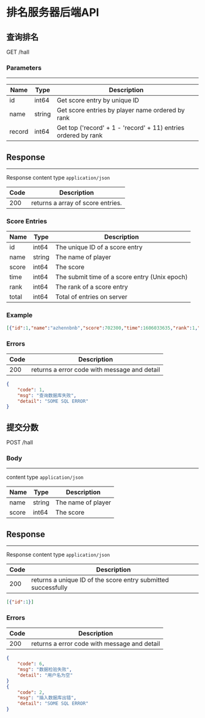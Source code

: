 # 排名服务器后端API

## 查询排名

GET /hall

### Parameters

---

| Name | Type | Description                                                  |
| ------|--- | ------------------------------------------------------------ |
| id    | int64 | Get score entry by unique ID                                 |
| name  | string | Get score entries by player name ordered by rank             |
| record | int64 | Get top ('record' + 1 - 'record' + 11) entries ordered by rank |

## Response

---

Response content type `application/json`

| Code | Description                       |
| ---- | --------------------------------- |
| 200  | returns a array of score entries. |

### Score Entries

| Name  | Type   | Description                                   |
| ----- | ------ | --------------------------------------------- |
| id    | int64  | The unique ID of a score entry                |
| name  | string | The name of player                            |
| score | int64  | The score                                     |
| time  | int64  | The submit time of a score entry (Unix epoch) |
| rank  | int64  | The rank of a score entry                     |
| total | int64  | Total of entries on server                    |

### Example

```json
[{"id":1,"name":"azhennbnb","score":702300,"time":1606033635,"rank":1,"total":22},{"id":19,"name":"androidtest","score":85800,"time":1606211951,"rank":2,"total":22},{"id":22,"name":"wc","score":65300,"time":1606228459,"rank":3,"total":22},{"id":20,"name":"Anonym","score":46700,"time":1606222915,"rank":4,"total":22},{"id":12,"name":"Anonym","score":31200,"time":1606204190,"rank":5,"total":22},{"id":14,"name":"gznb","score":30400,"time":1606205103,"rank":6,"total":22},{"id":4,"name":"backendman","score":29500,"time":1606052403,"rank":7,"total":22},{"id":13,"name":"Anonym","score":20900,"time":1606204706,"rank":8,"total":22},{"id":18,"name":"dasddddddddddddd","score":20400,"time":1606208158,"rank":9,"total":22},{"id":21,"name":"Anonym","score":18200,"time":1606227918,"rank":10,"total":22}]
```

### Errors

| Code | Description                                  |
| ---- | -------------------------------------------- |
| 200  | returns a error code with message and detail |

```json
{
    "code": 1,
    "msg": "查询数据库失败",
    "detail": "SOME SQL ERROR"
}
```



## 提交分数

POST /hall

### Body

---

content type `application/json`

| Name | Type | Description                                                  |
| ------|--- | ------------------------------------------------------------ |
| name  | string | The name of player |
| score | int64 | The score |

## Response

---

Response content type `application/json`

| Code | Description                                                  |
| ---- | ------------------------------------------------------------ |
| 200  | returns a unique ID of the score entry submitted successfully |

```json
[{"id":1}]
```

### Errors

| Code | Description                                  |
| ---- | -------------------------------------------- |
| 200  | returns a error code with message and detail |

```json
{
    "code": 6,
    "msg": "数据检验失败",
    "detail": "用户名为空"
}
{
    "code": 2,
    "msg": "插入数据库出错",
    "detail": "SOME SQL ERROR"
}
```

